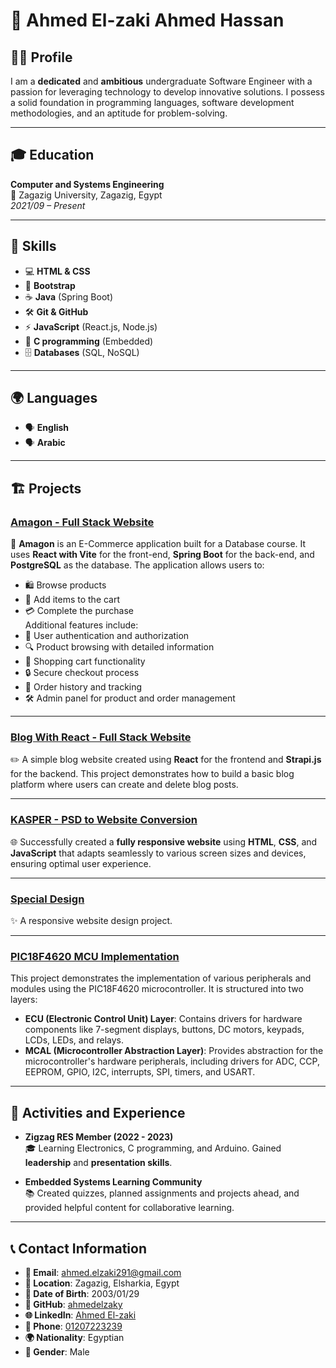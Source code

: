 # 🌟 Ahmed El-zaki Ahmed Hassan

## 👨‍💻 Profile
I am a **dedicated** and **ambitious** undergraduate Software Engineer with a passion for leveraging technology to develop innovative solutions. I possess a solid foundation in programming languages, software development methodologies, and an aptitude for problem-solving.

---

## 🎓 Education
**Computer and Systems Engineering**  
📍 Zagazig University, Zagazig, Egypt  
*2021/09 – Present*

---

## 🚀 Skills
- 💻 **HTML & CSS**
- 🎨 **Bootstrap**
- ☕ **Java** (Spring Boot)
- 🛠️ **Git & GitHub**
- ⚡ **JavaScript** (React.js, Node.js)
- 🤖 **C programming** (Embedded)
- 🗄️ **Databases** (SQL, NoSQL)

---

## 🌍 Languages
- 🗣️ **English**
- 🗣️ **Arabic**

---

## 🏗️ Projects

### [Amagon - Full Stack Website](https://github.com/ahmedelzaky/E-Commerce)
🛒 **Amagon** is an E-Commerce application built for a Database course. It uses **React with Vite** for the front-end, **Spring Boot** for the back-end, and **PostgreSQL** as the database. The application allows users to:
- 🛍️ Browse products
- 🛒 Add items to the cart
- 💳 Complete the purchase  
Additional features include:
- 🔑 User authentication and authorization
- 🔍 Product browsing with detailed information
- 🛒 Shopping cart functionality
- 🔒 Secure checkout process
- 📝 Order history and tracking
- 🛠️ Admin panel for product and order management

---

### [Blog With React - Full Stack Website](https://github.com/ahmedelzaky/blog-with-react)
✏️ A simple blog website created using **React** for the frontend and **Strapi.js** for the backend. This project demonstrates how to build a basic blog platform where users can create and delete blog posts.

---

### [KASPER - PSD to Website Conversion](https://kasper-green.vercel.app/)
🌐 Successfully created a **fully responsive website** using **HTML**, **CSS**, and **JavaScript** that adapts seamlessly to various screen sizes and devices, ensuring optimal user experience.

---

### [Special Design](https://special-template-theta.vercel.app/)
✨ A responsive website design project.

---

### [PIC18F4620 MCU Implementation](https://github.com/ahmedelzaky/PIC18F4620_DRIVER)
This project demonstrates the implementation of various peripherals and modules using the PIC18F4620 microcontroller. It is structured into two layers:  
- **ECU (Electronic Control Unit) Layer**: Contains drivers for hardware components like 7-segment displays, buttons, DC motors, keypads, LCDs, LEDs, and relays.
- **MCAL (Microcontroller Abstraction Layer)**: Provides abstraction for the microcontroller's hardware peripherals, including drivers for ADC, CCP, EEPROM, GPIO, I2C, interrupts, SPI, timers, and USART.

---

## 🎯 Activities and Experience

- **Zigzag RES Member (2022 - 2023)**  
  🎓 Learning Electronics, C programming, and Arduino. Gained **leadership** and **presentation skills**.
  
- **Embedded Systems Learning Community**  
  📚 Created quizzes, planned assignments and projects ahead, and provided helpful content for collaborative learning.

---

## 📞 Contact Information
- **📧 Email**: [ahmed.elzaki291@gmail.com](mailto:ahmed.elzaki291@gmail.com)
- **📍 Location**: Zagazig, Elsharkia, Egypt
- **📅 Date of Birth**: 2003/01/29
- **💼 GitHub**: [ahmedelzaky](https://github.com/ahmedelzaky)
- **🌐 LinkedIn**: [Ahmed El-zaki](https://www.linkedin.com/in/ahmed-el-zaki)
- **📱 Phone**: [01207223239](tel:01207223239)
- **🌍 Nationality**: Egyptian
- **👤 Gender**: Male
